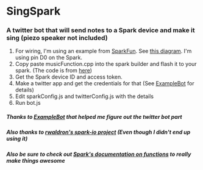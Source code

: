 # SingSpark
### A twitter bot that will send notes to a Spark device and make it sing (piezo speaker not included)

1. For wiring, I'm using an example from [SparkFun](http://sparkfun.com). See [this diagram](http://ardx.org/src/circ/CIRC06-sheet-SPAR.pdf). I'm using pin D0 on the Spark. 
2. Copy paste musicFunction.cpp into the spark builder and flash it to your spark. (The code is from [here](http://ardx.org/src/circ/CIRC06-code.txt))
3. Get the Spark device ID and access token.
4. Make a twitter app and get the credentials for that (See [ExampleBot](https://github.com/dariusk/examplebot) for details)
5. Edit sparkConfig.js and twitterConfig.js with the details
6. Run bot.js

##### Thanks to [ExampleBot](https://github.com/dariusk/examplebot) that helped me figure out the twitter bot part
##### Also thanks to [rwaldron's spark-io project](https://github.com/rwaldron/spark-io) (Even though I didn't end up using it)
##### Also be sure to check out [Spark's documentation on functions](https://github.com/spark/docs/blob/master/docs/api.md) to really make things awesome

